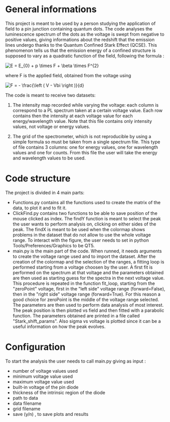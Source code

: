 # General informations
This project is meant to be used by a person studying the application of field to a pin junction containing quantum dots. The code analyses the luminescence spectrum 
of the dots as the voltage is swept from negative to positive values, giving informations about the redshift that the emission lines undergo thanks to the 
Quantum Confined Stark Effect (QCSE). This phenomenon tells us that the emission energy of a confined structure is supposed to vary as a quadratic function of the field,
following the formula :   

<img src="https://latex.codecogs.com/svg.image?E&space;=&space;E_{0}&space;&plus;&space;p&space;\times&space;F&space;&plus;&space;\beta&space;\times&space;F^{2}" title="E = E_{0} + p \times F + \beta \times F^{2}" />    

where F is the applied field, obtained from the voltage using    

<img src="https://latex.codecogs.com/svg.image?F&space;=&space;-&space;\frac{\left&space;(&space;V&space;-&space;Vbi&space;\right&space;)}{d}" title="F = - \frac{\left ( V - Vbi \right )}{d}" />

The code is meant to receive two datasets:

1. The intensity map recorded while varying the voltage: each column is correspond to a PL spectrum taken at a certain voltage value.
Each row contains then the intensity at each voltage value for each energy/wavelength value. Note that this file contains only intensity values, not voltage or energy values.

2. The grid of the spectrometer, which is not reproducible by using a simple formula so must be taken from a single spectrum file. 
This type of file contains 3 columns: one for energy values, one for wavelength values and one for counts. From this file the user will take the energy and wavelength values to be used.

# Code structure
The project is divided in 4 main parts:

* Functions.py contains all the functions used to create the matrix of the data, to plot it and to fit it.
* ClickFind.py contains two functions to be able to save position of the mouse clicked as index. The findY function 
is meant to select the peak the user wants to perform analysis on, clicking on either sides of the peak. The findX is meant 
to be used when the colormap shows problems in the dataset that do not allow to use the whole voltage range. To interact with the figure, the user needs to set in python Tools/Preferences/Graphics to be QT5.
* main.py is the main part of the code. When runned, it needs arguments to create the voltage range used and to import the dataset. 
After the creation of the colormap and the selection of the ranges, a fitting loop is performed starting from a voltage choosen by the user. 
A first fit is performed on the spectrum at that voltage and the parameters obtained are then used as starting guess for the spectra in the next voltage value. 
This procedure is repeated in the function fit_loop, starting from the "zeroPoint" voltage, first in the "left side" voltage range (forward=False), 
then in the "right side" voltage range (forward=True). For this reason a good choice for zeroPoint is the middle of the voltage range selected. 
The parameters are then used to perform data analysis of most interest. The peak position is then plotted vs field and then fitted with a parabolic function. 
The parameters obtained are printed in a file called "Stark_shift_params". Also sigma vs voltage is plotted since it can be a useful information on how the peak evolves. 

# Configuration
To start the analysis the user needs to call main.py giving as input :
- number of voltage values used
- minimum voltage value used
- maximum voltage value used
- built-in voltage of the pin diode
- thickness of the intrinsic region of the diode
- path to data
- data filename
- grid filename
- save (y/n) , to save plots and results
